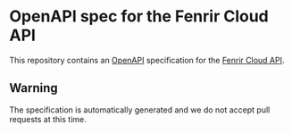 # OpenAPI spec for the Fenrir Cloud API

This repository contains an [OpenAPI](https://www.openapis.org/) specification for the [Fenrir Cloud API](https://fenrircloud.com).

## Warning
The specification is automatically generated and we do not accept pull requests at this time.

